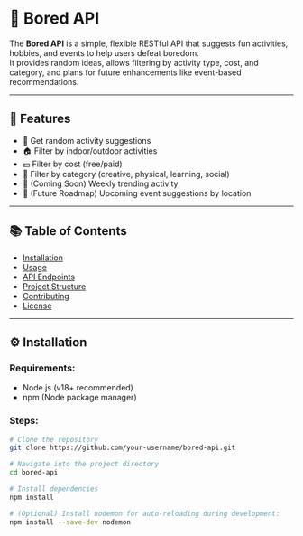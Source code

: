 # 🎯 Bored API

The **Bored API** is a simple, flexible RESTful API that suggests fun activities, hobbies, and events to help users defeat boredom.  
It provides random ideas, allows filtering by activity type, cost, and category, and plans for future enhancements like event-based recommendations.

---

## 🚀 Features

- 🎲 Get random activity suggestions
- 🏠 Filter by indoor/outdoor activities
- 💵 Filter by cost (free/paid)
- 🎨 Filter by category (creative, physical, learning, social)
- 📅 (Coming Soon) Weekly trending activity
- 📆 (Future Roadmap) Upcoming event suggestions by location

---

## 📚 Table of Contents

- [Installation](#installation)
- [Usage](#usage)
- [API Endpoints](#api-endpoints)
- [Project Structure](#project-structure)
- [Contributing](#contributing)
- [License](#license)

---

## ⚙️ Installation

### Requirements:
- Node.js (v18+ recommended)
- npm (Node package manager)

### Steps:

```bash
# Clone the repository
git clone https://github.com/your-username/bored-api.git

# Navigate into the project directory
cd bored-api

# Install dependencies
npm install

# (Optional) Install nodemon for auto-reloading during development:
npm install --save-dev nodemon
```
